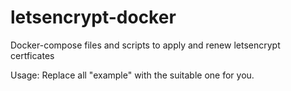 # letsencrypt-docker
Docker-compose files and scripts to apply and renew letsencrypt certficates

Usage:
    Replace all "example" with the suitable one for you.
